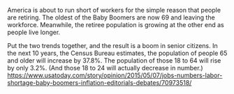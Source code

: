 America is about to run short of workers for the simple reason that people are retiring. The oldest of the Baby Boomers are now 69 and leaving the workforce. Meanwhile, the retiree population is growing at the other end as people live longer.

Put the two trends together, and the result is a boom in senior citizens. In the next 10 years, the Census Bureau estimates, the population of people 65 and older will increase by 37.8%. The population of those 18 to 64 will rise by only 3.2%. (And those 18 to 24 will actually decrease in number.)
https://www.usatoday.com/story/opinion/2015/05/07/jobs-numbers-labor-shortage-baby-boomers-inflation-editorials-debates/70973518/
